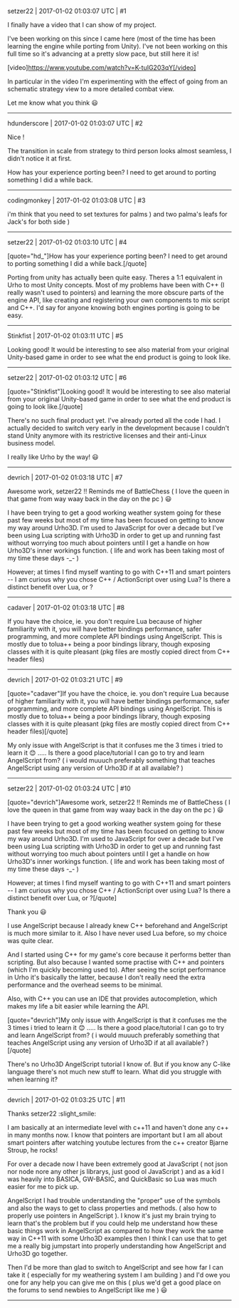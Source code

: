 setzer22 | 2017-01-02 01:03:07 UTC | #1

I finally have a video that I can show of my project. 

I've been working on this since I came here (most of the time has been learning the engine while porting from Unity). I've not been working on this full time so it's advancing at a pretty slow pace, but still here it is!

[video]https://www.youtube.com/watch?v=K-tuIG203qY[/video]

In particular in the video I'm experimenting with the effect of going from an schematic strategy view to a more detailed combat view.

Let me know what you think :smiley:

-------------------------

hdunderscore | 2017-01-02 01:03:07 UTC | #2

Nice !

The transition in scale from strategy to third person looks almost seamless, I didn't notice it at first.

How has your experience porting been? I need to get around to porting something I did a while back.

-------------------------

codingmonkey | 2017-01-02 01:03:08 UTC | #3

i'm think that you need to set textures for palms )
and two palma's leafs for Jack's for both side  )

-------------------------

setzer22 | 2017-01-02 01:03:10 UTC | #4

[quote="hd_"]How has your experience porting been? I need to get around to porting something I did a while back.[/quote]

Porting from unity has actually been quite easy. Theres a 1:1 equivalent in Urho to most Unity concepts. Most of my problems have been with C++ (I really wasn't used to pointers) and learning the more obscure parts of the engine API, like creating and registering your own components to mix script and C++. I'd say for anyone knowing both engines porting is going to be easy.

-------------------------

Stinkfist | 2017-01-02 01:03:11 UTC | #5

Looking good! It would be interesting to see also material from your original Unity-based game in order to see what the end product is going to look like.

-------------------------

setzer22 | 2017-01-02 01:03:12 UTC | #6

[quote="Stinkfist"]Looking good! It would be interesting to see also material from your original Unity-based game in order to see what the end product is going to look like.[/quote]

There's no such final product yet. I've already ported all the code I had. I actually decided to switch very early in the development because I couldn't stand Unity anymore with its restrictive licenses and their anti-Linux business model.

I really like Urho by the way! :smiley:

-------------------------

devrich | 2017-01-02 01:03:18 UTC | #7

Awesome work, setzer22 !! Reminds me of BattleChess ( I love the queen in that game from way waay back in the day on the pc )  :smiley:  

I have been trying to get a good working weather system going for these past few weeks but most of my time has been focused on getting to know my way around Urho3D.  I'm used to JavaScript for over a decade but I've been using Lua scripting with Urho3D in order to get up and running fast without worrying too much about pointers until I get a handle on how Urho3D's inner workings function. ( life and work has been taking most of my time these days -_- )

However; at times I find myself wanting to go with C++11 and smart pointers -- I am curious why you chose C++ / ActionScript over using Lua?  Is there a distinct benefit over Lua, or ?

-------------------------

cadaver | 2017-01-02 01:03:18 UTC | #8

If you have the choice, ie. you don't require Lua because of higher familiarity with it, you will have better bindings performance, safer programming, and more complete API bindings using AngelScript. This is mostly due to tolua++ being a poor bindings library, though exposing classes with it is quite pleasant (pkg files are mostly copied direct from C++ header files)

-------------------------

devrich | 2017-01-02 01:03:21 UTC | #9

[quote="cadaver"]If you have the choice, ie. you don't require Lua because of higher familiarity with it, you will have better bindings performance, safer programming, and more complete API bindings using AngelScript. This is mostly due to tolua++ being a poor bindings library, though exposing classes with it is quite pleasant (pkg files are mostly copied direct from C++ header files)[/quote]

My only issue with AngelScript is that it confuses me the 3 times i tried to learn it  :blush: .....  Is there a good place/tutorial I can go to try and learn AngelScript from? ( i would muuuch preferably something that teaches AngelScript using any version of Urho3D if at all available? )

-------------------------

setzer22 | 2017-01-02 01:03:24 UTC | #10

[quote="devrich"]Awesome work, setzer22 !! Reminds me of BattleChess ( I love the queen in that game from way waay back in the day on the pc )  :smiley:  

I have been trying to get a good working weather system going for these past few weeks but most of my time has been focused on getting to know my way around Urho3D.  I'm used to JavaScript for over a decade but I've been using Lua scripting with Urho3D in order to get up and running fast without worrying too much about pointers until I get a handle on how Urho3D's inner workings function. ( life and work has been taking most of my time these days -_- )

However; at times I find myself wanting to go with C++11 and smart pointers -- I am curious why you chose C++ / ActionScript over using Lua?  Is there a distinct benefit over Lua, or ?[/quote]

Thank you :smiley:

I use AngelScript because I already knew C++ beforehand and AngelScript is much more similar to it. Also I have never used Lua before, so my choice was quite clear.

And I started using C++ for my game's core because it performs better than scripting. But also because I wanted some practise with C++ and pointers (which I'm quickly becoming used to). After seeing the script performance in Urho it's basically the latter, because I don't really need the extra performance and the overhead seems to be minimal.

Also, with C++ you can use an IDE that provides autocompletion, which makes my life a bit easier while learning the API.

[quote="devrich"]My only issue with AngelScript is that it confuses me the 3 times i tried to learn it  :blush: ..... Is there a good place/tutorial I can go to try and learn AngelScript from? ( i would muuuch preferably something that teaches AngelScript using any version of Urho3D if at all available? )[/quote]

There's no Urho3D AngelScript tutorial I know of. But if you know any C-like language there's not much new stuff to learn. What did you struggle with when learning it?

-------------------------

devrich | 2017-01-02 01:03:25 UTC | #11

Thanks setzer22 :slight_smile:

I am basically at an intermediate level with c++11 and haven't done any c++ in many months now.  I know that pointers are important but I am all about smart pointers after watching youtube lectures from the c++ creator Bjarne Stroup, he rocks!

For over a decade now I have been extremely good at JavaScript ( not json nor node nore any other js librarys, just good ol JavaScript ) and as a kid I was heavily into BASICA, GW-BASIC, and QuickBasic so Lua was much easier for me to pick up.

AngelScript I had trouble understanding the "proper" use of the symbols and also the ways to get to class properties and methods. ( also how to properly use pointers in AngelScript ).  I know it's just my brain trying to learn that's the problem but if you could help me understand how these basic things work in AngelScript as compared to how they work the same way in C++11 with some Urho3D examples then I think I can use that to get me a really big jumpstart into properly understanding how AngelScript and Urho3D go together. 

Then I'd be more than glad to switch to AngelScript and see how far I can take it ( especially for my weathering system I am building ) and I'd owe you one for any help you can give me on this ( plus we'd get a good place on the forums to send newbies to AngelScript like me ) :smiley:

-------------------------

